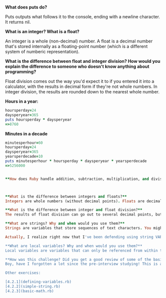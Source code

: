 **What does puts do?**

Puts outputs what follows it to the console, ending with a newline character. It returns nil.

**What is an integer? What is a float?**

An integer is a whole (non-decimal) number. A float is a decimal number that's stored internally as a floating-point number (which is a different system of numberic representation).

**What is the difference between float and integer division? How would you explain the difference to someone who doesn't know anything about programming?**

Float division comes out the way you'd expect it to if you entered it into a calculator, with the results in decimal form if they're not whole numbers. In integer division, the results are rounded down to the nearest whole number.


**Hours in a year:**

```ruby
hoursperday=24
daysperyear=365
puts hoursperday * daysperyear
=>8760
```

**Minutes in a decade**
```ruby
minutesperhour=60
hoursperday=24
daysperyear=365
yearsperdecade=10
puts minutesperhour * hoursperday * daysperyear * yearsperdecade
=>5256000


**How does Ruby handle addition, subtraction, multiplication, and division of numbers?**



**What is the difference between integers and floats?**
Integers are whole numbers (without decimal points). Floats are decimal numbers that are represented differently inside the computer.

**What is the difference between integer and float division?**
The results of float division can go out to several decimal points, but the results of integer division are rounded down to the next whole number, leaving a remainder or modulo.

**What are strings? Why and when would you use them?**
Strings are variables that store sequences of text characters. You might use a string to store a name or some descriptive attribute of an object—e.g. color, address, species—that might be different from case to case, or that you'll want to reference, operate on, or make comparisons about later on. Storing text in a string can save you from having to type long text sequences over and over again. And it makes it super easy if you decide you want to change some text that's used a hundred times in your program—you only have to assign it to something different at the beginning.

Actually, I realize right now that I've been defending using string VARIABLES—but even "Miss Lucy had a steamboat" on its own is a string, although it isn't assigned to a variable. So I guess if you're doing anything at all with just about any text (that's longer than one character long), you're using a string.

**What are local variables? Why and when would you use them?**
Local variables are variables that can only be referenced from within the method they appear. If you're just a using variable for the short term in the course of executing the method, and it's not called on outside the method at all, then you only need a local variable. It's good to limit the scope of your variables in this way, because then they're protected against you accidentally referencing or overwriting them elsewhere in the program. You might be using outside libraries that contain all sorts of methods, and those methods might contain all sorts of different variables that you're not even aware of. It'd be easy to end up using one accidentally; it's better that they're out your reach.

**How was this challenge? Did you get a good review of some of the basics?**
Boy, have I forgotten a lot since the pre-interview studying! This is a good review, but I have to do a lot more reviewing.

Other exercises:

[4.2.1](defining-variables.rb)
[4.2.2](simple-string.rb)
[4.2.3](basic-math.rb)